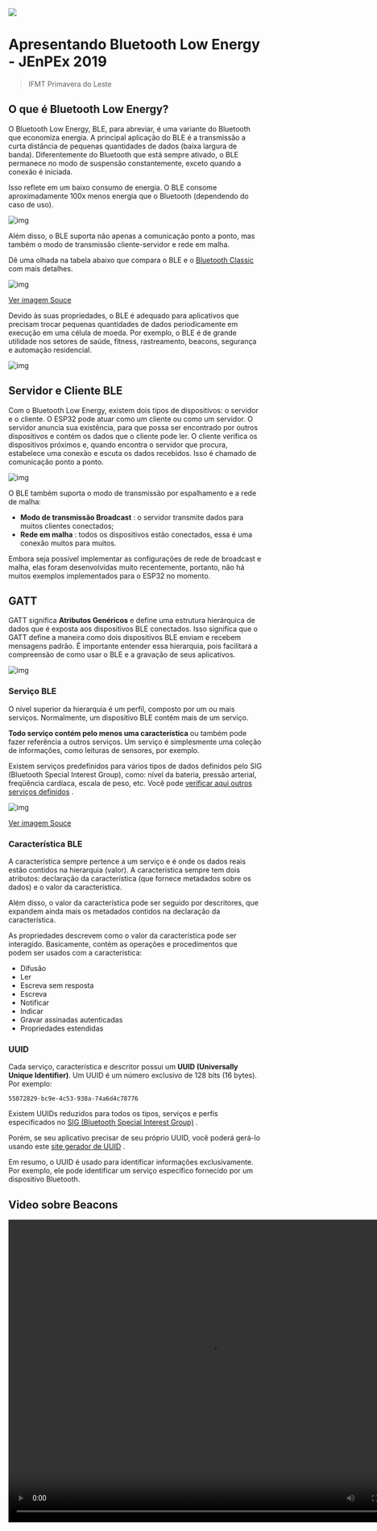 ![](https://tva1.sinaimg.cn/large/006y8mN6gy1g87muwaer1j304o023q2p.jpg)

#  Apresentando Bluetooth Low Energy - JEnPEx 2019

> IFMT Primavera do Leste

## O que é Bluetooth Low Energy?

O Bluetooth Low Energy, BLE, para abreviar, é uma variante do Bluetooth que economiza energia. A principal aplicação do BLE é a transmissão a curta distância de pequenas quantidades de dados (baixa largura de banda). Diferentemente do Bluetooth que está sempre ativado, o BLE permanece no modo de suspensão constantemente, exceto quando a conexão é iniciada.

Isso reflete em um baixo consumo de energia. O BLE consome aproximadamente 100x menos energia que o Bluetooth (dependendo do caso de uso).

![img](https://i2.wp.com/randomnerdtutorials.com/wp-content/uploads/2018/06/BLE-Intro.png?w=813&ssl=1)

Além disso, o BLE suporta não apenas a comunicação ponto a ponto, mas também o modo de transmissão cliente-servidor e rede em malha.

Dê uma olhada na tabela abaixo que compara o BLE e o [Bluetooth Classic](https://randomnerdtutorials.com/esp32-bluetooth-classic-arduino-ide/) com mais detalhes.

![img](https://i1.wp.com/randomnerdtutorials.com/wp-content/uploads/2018/06/Bluetooth-vs-BLE.png?w=813&ssl=1)

[Ver imagem Souce](https://www.bluetooth.com/bluetooth-technology/radio-versions)

Devido às suas propriedades, o BLE é adequado para aplicativos que precisam trocar pequenas quantidades de dados periodicamente em execução em uma célula de moeda. Por exemplo, o BLE é de grande utilidade nos setores de saúde, fitness, rastreamento, beacons, segurança e automação residencial.

![img](https://i2.wp.com/randomnerdtutorials.com/wp-content/uploads/2018/06/ble-applications.png?w=813&ssl=1)

## Servidor e Cliente BLE

Com o Bluetooth Low Energy, existem dois tipos de dispositivos: o servidor e o cliente. O ESP32 pode atuar como um cliente ou como um servidor. O servidor anuncia sua existência, para que possa ser encontrado por outros dispositivos e contém os dados que o cliente pode ler. O cliente verifica os dispositivos próximos e, quando encontra o servidor que procura, estabelece uma conexão e escuta os dados recebidos. Isso é chamado de comunicação ponto a ponto.

![img](https://i0.wp.com/randomnerdtutorials.com/wp-content/uploads/2018/06/BLE-server-and-client.png?w=813&ssl=1)

O BLE também suporta o modo de transmissão por espalhamento e a rede de malha:

- **Modo de transmissão Broadcast** : o servidor transmite dados para muitos clientes conectados;
- **Rede em malha** : todos os dispositivos estão conectados, essa é uma conexão muitos para muitos.

Embora seja possível implementar as configurações de rede de broadcast e malha, elas foram desenvolvidas muito recentemente, portanto, não há muitos exemplos implementados para o ESP32 no momento.

## GATT

GATT significa **Atributos Genéricos** e define uma estrutura hierárquica de dados que é exposta aos dispositivos BLE conectados. Isso significa que o GATT define a maneira como dois dispositivos BLE enviam e recebem mensagens padrão. É importante entender essa hierarquia, pois facilitará a compreensão de como usar o BLE e a gravação de seus aplicativos.

![img](https://i2.wp.com/randomnerdtutorials.com/wp-content/uploads/2018/06/GATT-BLE-ESP32.png?w=813&ssl=1)

### Serviço BLE

O nível superior da hierarquia é um perfil, composto por um ou mais serviços. Normalmente, um dispositivo BLE contém mais de um serviço.

**Todo serviço contém pelo menos uma característica** ou também pode fazer referência a outros serviços. Um serviço é simplesmente uma coleção de informações, como leituras de sensores, por exemplo.

Existem serviços predefinidos para vários tipos de dados definidos pelo SIG (Bluetooth Special Interest Group), como: nível da bateria, pressão arterial, freqüência cardíaca, escala de peso, etc. Você pode [verificar aqui outros serviços definidos](https://www.bluetooth.com/specifications/gatt/services) .

![img](https://i0.wp.com/randomnerdtutorials.com/wp-content/uploads/2018/06/gatt-services.png?w=813&ssl=1)

[Ver imagem Souce](https://www.bluetooth.com/specifications/gatt/services)

### Característica BLE

A característica sempre pertence a um serviço e é onde os dados reais estão contidos na hierarquia (valor). A característica sempre tem dois atributos: declaração da característica (que fornece metadados sobre os dados) e o valor da característica.

Além disso, o valor da característica pode ser seguido por descritores, que expandem ainda mais os metadados contidos na declaração da característica.

As propriedades descrevem como o valor da característica pode ser interagido. Basicamente, contém as operações e procedimentos que podem ser usados com a característica:

- Difusão
- Ler
- Escreva sem resposta
- Escreva
- Notificar
- Indicar
- Gravar assinadas autenticadas
- Propriedades estendidas

### UUID

Cada serviço, característica e descritor possui um **UUID (Universally Unique Identifier)**. Um UUID é um número exclusivo de 128 bits (16 bytes). Por exemplo:

```
55072829-bc9e-4c53-938a-74a6d4c78776
```

Existem UUIDs reduzidos para todos os tipos, serviços e perfis especificados no [SIG (Bluetooth Special Interest Group)](https://www.bluetooth.com/specifications/gatt/services) .

Porém, se seu aplicativo precisar de seu próprio UUID, você poderá gerá-lo usando este [site gerador de UUID](https://www.uuidgenerator.net/) .

Em resumo, o UUID é usado para identificar informações exclusivamente. Por exemplo, ele pode identificar um serviço específico fornecido por um dispositivo Bluetooth.

## Video sobre Beacons

<video width="800" height="600" controls><source src="ble.mp4" type="video/mp4"></video>
